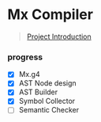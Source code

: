 # Mx Compiler

> [Project Introduction](https://github.com/ACMClassCourses/Compiler-Design-Implementation)

### progress

- [x] Mx.g4
- [x] AST Node design
- [x] AST Builder
- [x] Symbol Collector
- [ ] Semantic Checker